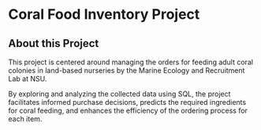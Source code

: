 # Coral Food Inventory Project
## About this Project
This project is centered around managing the orders for feeding adult coral colonies in land-based nurseries by the Marine Ecology and Recruitment Lab at NSU. 

By exploring and analyzing the collected data using SQL, the project facilitates informed purchase decisions, predicts the required ingredients for coral feeding, and enhances the efficiency of the ordering process for each item.
